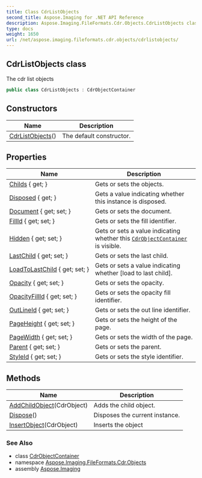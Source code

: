 ```yaml
---
title: Class CdrListObjects
second_title: Aspose.Imaging for .NET API Reference
description: Aspose.Imaging.FileFormats.Cdr.Objects.CdrListObjects class. The cdr list objects
type: docs
weight: 1650
url: /net/aspose.imaging.fileformats.cdr.objects/cdrlistobjects/
---
```

## CdrListObjects class

The cdr list objects

```csharp
public class CdrListObjects : CdrObjectContainer
```

## Constructors

| Name | Description |
| --- | --- |
| [CdrListObjects](cdrlistobjects/)() | The default constructor. |

## Properties

| Name | Description |
| --- | --- |
| [Childs](../../aspose.imaging.fileformats.cdr.objects/cdrobjectcontainer/childs/) { get; } | Gets or sets the objects. |
| [Disposed](../../aspose.imaging/disposableobject/disposed/) { get; } | Gets a value indicating whether this instance is disposed. |
| [Document](../../aspose.imaging.fileformats.cdr.objects/cdrobject/document/) { get; set; } | Gets or sets the document. |
| [FillId](../../aspose.imaging.fileformats.cdr.objects/cdrlistobjects/fillid/) { get; set; } | Gets or sets the fill identifier. |
| [Hidden](../../aspose.imaging.fileformats.cdr.objects/cdrobjectcontainer/hidden/) { get; set; } | Gets or sets a value indicating whether this [`CdrObjectContainer`](../cdrobjectcontainer/) is visible. |
| [LastChild](../../aspose.imaging.fileformats.cdr.objects/cdrobjectcontainer/lastchild/) { get; set; } | Gets or sets the last child. |
| [LoadToLastChild](../../aspose.imaging.fileformats.cdr.objects/cdrobjectcontainer/loadtolastchild/) { get; set; } | Gets or sets a value indicating whether [load to last child]. |
| [Opacity](../../aspose.imaging.fileformats.cdr.objects/cdrlistobjects/opacity/) { get; set; } | Gets or sets the opacity. |
| [OpacityFillId](../../aspose.imaging.fileformats.cdr.objects/cdrlistobjects/opacityfillid/) { get; set; } | Gets or sets the opacity fill identifier. |
| [OutLineId](../../aspose.imaging.fileformats.cdr.objects/cdrlistobjects/outlineid/) { get; set; } | Gets or sets the out line identifier. |
| [PageHeight](../../aspose.imaging.fileformats.cdr.objects/cdrlistobjects/pageheight/) { get; set; } | Gets or sets the height of the page. |
| [PageWidth](../../aspose.imaging.fileformats.cdr.objects/cdrlistobjects/pagewidth/) { get; set; } | Gets or sets the width of the page. |
| [Parent](../../aspose.imaging.fileformats.cdr.objects/cdrobject/parent/) { get; set; } | Gets or sets the parent. |
| [StyleId](../../aspose.imaging.fileformats.cdr.objects/cdrlistobjects/styleid/) { get; set; } | Gets or sets the style identifier. |

## Methods

| Name | Description |
| --- | --- |
| [AddChildObject](../../aspose.imaging.fileformats.cdr.objects/cdrobjectcontainer/addchildobject/)(CdrObject) | Adds the child object. |
| [Dispose](../../aspose.imaging/disposableobject/dispose/)() | Disposes the current instance. |
| [InsertObject](../../aspose.imaging.fileformats.cdr.objects/cdrobjectcontainer/insertobject/)(CdrObject) | Inserts the object |

### See Also

* class [CdrObjectContainer](../cdrobjectcontainer/)
* namespace [Aspose.Imaging.FileFormats.Cdr.Objects](../../aspose.imaging.fileformats.cdr.objects/)
* assembly [Aspose.Imaging](../../)


